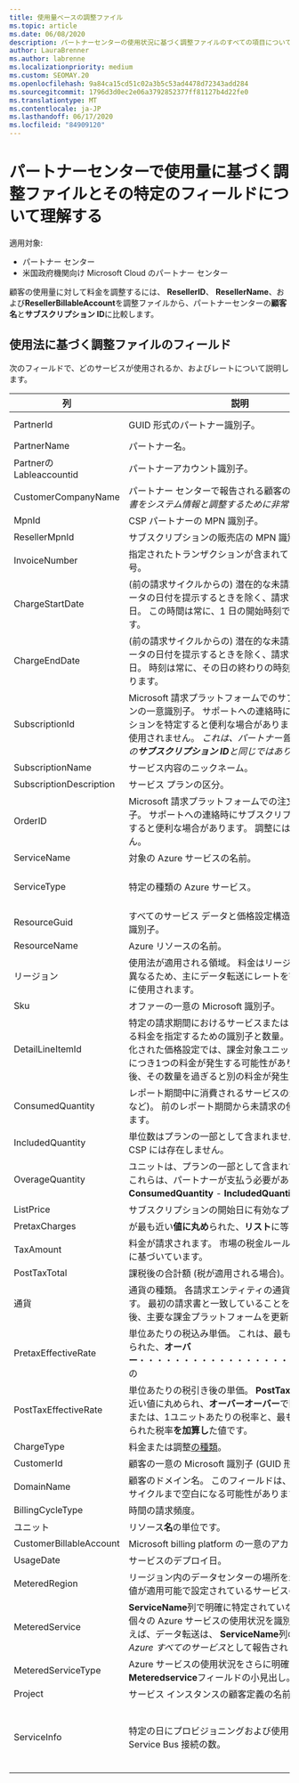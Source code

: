 ```yaml
---
title: 使用量ベースの調整ファイル
ms.topic: article
ms.date: 06/08/2020
description: パートナーセンターの使用状況に基づく調整ファイルのすべての項目について説明します。 いくつかの例を紹介します。
author: LauraBrenner
ms.author: labrenne
ms.localizationpriority: medium
ms.custom: SEOMAY.20
ms.openlocfilehash: 9a84ca15cd51c02a3b5c53ad4478d72343add284
ms.sourcegitcommit: 1796d3d0ec2e06a3792852377ff81127b4d22fe0
ms.translationtype: MT
ms.contentlocale: ja-JP
ms.lasthandoff: 06/17/2020
ms.locfileid: "84909120"
---
```

# <a name="understand-usage-based-reconciliation-files-and-their-specific-fields-in-partner-center"></a>パートナーセンターで使用量に基づく調整ファイルとその特定のフィールドについて理解する

適用対象:

- パートナー センター
- 米国政府機関向け Microsoft Cloud のパートナー センター

顧客の使用量に対して料金を調整するには、 **ResellerID**、 **ResellerName**、および**ResellerBillableAccount**を調整ファイルから、パートナーセンターの**顧客名**と**サブスクリプション ID**に比較します。

## <a name="fields-in-usage-based-reconciliation-files"></a>使用法に基づく調整ファイルのフィールド

次のフィールドで、どのサービスが使用されるか、およびレートについて説明します。

| 列 | 説明 | サンプル値 |
| ------ | ----------- | ------------ |
| PartnerId | GUID 形式のパートナー識別子。 | *DA41BC5F-C52D-4464-8A8D-8C8DCC43503B* |
| PartnerName | パートナー名。 | *Contoso, Ltd.* |
| Partnerの Lableaccountid | パートナーアカウント識別子。 | *1010578050* |
| CustomerCompanyName | パートナー センターで報告される顧客の組織名。 *請求書をシステム情報と調整するために非常に重要です。* | *テスト顧客* |
| MpnId | CSP パートナーの MPN 識別子。 | *4390934* |
| ResellerMpnId | サブスクリプションの販売店の MPN 識別子。  |
| InvoiceNumber | 指定されたトランザクションが含まれている請求書番号。 | *D020001IVK* |
| ChargeStartDate | (前の請求サイクルからの) 潜在的な未請求の使用状況データの日付を提示するときを除く、請求サイクルの開始日。 この時間は常に、1 日の開始時刻である 0:00 です。 | *2/1/2019 0:00* |
| ChargeEndDate | (前の請求サイクルからの) 潜在的な未請求の使用状況データの日付を提示するときを除く、請求サイクルの終了日。 時刻は常に、その日の終わりの時刻 (23:59) になります。 | *2/28/2019 23:59* |
| SubscriptionId | Microsoft 請求プラットフォームでのサブスクリプションの一意識別子。 サポートへの連絡時にサブスクリプションを特定すると便利な場合があります。 調整には使用されません。 *これは、パートナー管理コンソールの**サブスクリプション ID**と同じではありません。* | *usCBMgAAAAAAAAIA* |
| SubscriptionName | サービス内容のニックネーム。 | *Microsoft Azure* |
| SubscriptionDescription | サービス プランの区分。 | *Microsoft Azure* |
| OrderID | Microsoft 請求プラットフォームでの注文の一意識別子。 サポートへの連絡時にサブスクリプションを特定すると便利な場合があります。 調整には使用されません。 | *566890604832738111* |
| ServiceName | 対象の Azure サービスの名前。 | *仮想マシン* |
| ServiceType | 特定の種類の Azure サービス。 | *Service Bus-個人またはパック*、 *SQL Azure Database – Business Edition または Web Edition* |
| ResourceGuid | すべてのサービス データと価格設定構造の特定の一意識別子。 | *DA41BC5F-C52D-4464-8A8D-8C8DCC43503B* |
| ResourceName | Azure リソースの名前。 | *データ転送 (GB)*、*データ転送 (送信) (GB)* |
| リージョン | 使用法が適用される領域。 料金はリージョンによって異なるため、主にデータ転送にレートを割り当てるために使用されます。 | *アジア太平洋*、*ヨーロッパ*、*ラテンアメリカ*、*北米* |
| Sku | オファーの一意の Microsoft 識別子。 | *7UD-00001* |
| DetailLineItemId | 特定の請求期間におけるサービスまたはリソースの異なる料金を指定するための識別子と数量。 Azure の階層化された価格設定では、課金対象ユニットの特定の数量につき1つの料金が発生する可能性があります。その後、その数量を過ぎると別の料金が発生します。 | *1* |
| ConsumedQuantity | レポート期間中に消費されるサービスの量 (時間や GB など)。 前のレポート期間から未請求の使用量も含まれます。 | *11* |
| IncludedQuantity | 単位数はプランの一部として含まれません。 通常、CSP には存在しません。 | *0* |
| OverageQuantity | ユニットは、プランの一部として含まれていません。 これらは、パートナーが支払う必要があります。 **ConsumedQuantity** - **IncludedQuantity**と等しい。 | *11* |
| ListPrice | サブスクリプションの開始日に有効なプラン料金。 | *$0.0808* |
| PretaxCharges | が最も近い**値に丸め**られた、**リスト**に等しい。 | *$0.085* |
| TaxAmount | 料金が請求されます。 市場の税金ルールと特定の状況に基づいています。 | *$0.08* |
| PostTaxTotal | 課税後の合計額 (税が適用される場合)。 | *$0.93* |
| 通貨 | 通貨の種類。 各請求エンティティの通貨は 1 つのみです。 最初の請求書と一致していることを確認し、その後、主要な課金プラットフォームを更新します。 | *EUR* |
| PretaxEffectiveRate | 単位あたりの税込み単価。 これは、最も近い**値に丸め**られた、**オーバー**・・・・・・・・・・・・・・・・・・・・・・・・の | *$0.08* |
| PostTaxEffectiveRate | 単位あたりの税引き後の単価。 **PostTaxTotal**は、最も近い値に丸められ、**オーバーオーバー**で除算されます。 または、1ユニットあたりの税率と、最も近い値に丸められた税率**を加算し**た値です。 | *$0.08* |
| ChargeType | 料金または調整[の種類](recon-file-charge-types.md)。 | [料金の種類](recon-file-charge-types.md)を参照してください。 |
| CustomerId | 顧客の一意の Microsoft 識別子 (GUID 形式)。 | *ORDDC52E52FDEF405786F0642DD0108BE4* |
| DomainName | 顧客のドメイン名。 このフィールドは、2 回目の請求サイクルまで空白になる可能性があります。 | *example.onmicrosoft.com* |
| BillingCycleType | 時間の請求頻度。| **毎月**  |
| ユニット | リソース**名**の単位です。 | *GB*または*時間* |
| CustomerBillableAccount | Microsoft billing platform の一意のアカウント識別子。 | *1280018095* |
| UsageDate | サービスのデプロイ日。 | *2/1/2019 0:00* |
| MeteredRegion | リージョン内のデータセンターの場所を示します (この値が適用可能で設定されているサービスの場合)。 | *東アジア*、*南部東アジア*、*北ヨーロッパ*、*西ヨーロッパ*、*米国中北部*、*米国中南部* |
| MeteredService | **ServiceName**列で明確に特定されていない場合に、個々の Azure サービスの使用状況を識別します。 たとえば、データ転送は、 **ServiceName**列の*Microsoft Azure すべてのサービス*として報告されます。 | *Accesscontrol-namespace*、 *CDN*、 *Compute*、 *Database*、 *ServiceBus*、 *Storage* |
| MeteredServiceType | Azure サービスの使用状況をさらに明確に示す、 **Meteredservice**フィールドの小見出し。 | *社外* |
| Project | サービス インスタンスの顧客定義の名前。 | *ORDDC52E52FDEF405786F0642DD0108BE4* |
| ServiceInfo | 特定の日にプロビジョニングおよび使用された Azure Service Bus 接続の数。 | *1.000000 接続/30 日*(30 日間に個別にプロビジョニングされた接続がある場合)、 *25 個の接続/30 日が使用されています: 1.000000* (Service Bus 接続の25パックがあり、その日に1を使用した場合) |
